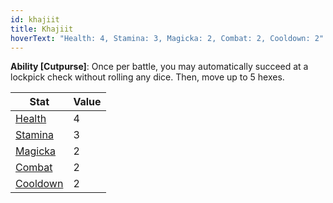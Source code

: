 ```yaml
---
id: khajiit
title: Khajiit
hoverText: "Health: 4, Stamina: 3, Magicka: 2, Combat: 2, Cooldown: 2"
---
```


**Ability [Cutpurse]**: Once per battle, you may automatically succeed at a lockpick check without rolling any dice. Then, move up to 5 hexes.

| Stat                                   | Value |
| -------------------------------------- | ----- |
| [Health](/docs/all/stats/health)       | 4     |
| [Stamina](/docs/all/stats/stamina)     | 3     |
| [Magicka](/docs/all/stats/magicka)     | 2     |
| [Combat](/docs/all/skill-lines/combat) | 2     |
| [Cooldown](/docs/all/stats/cooldown)   | 2     |
